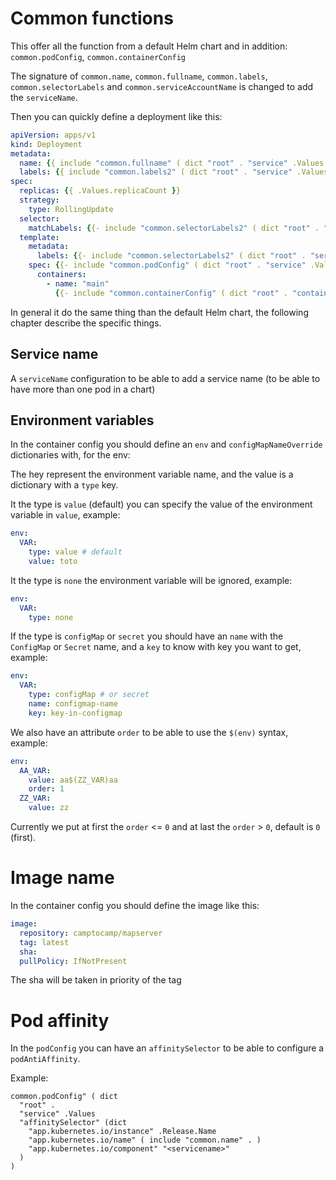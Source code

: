 # Common functions

This offer all the function from a default Helm chart and in addition:
`common.podConfig`, `common.containerConfig`

The signature of `common.name`, `common.fullname`, `common.labels`, `common.selectorLabels` and
`common.serviceAccountName` is changed to add the `serviceName`.

Then you can quickly define a deployment like this:

```yaml
apiVersion: apps/v1
kind: Deployment
metadata:
  name: {{ include "common.fullname" ( dict "root" . "service" .Values ) }}
  labels: {{ include "common.labels2" ( dict "root" . "service" .Values ) | nindent 4 }}
spec:
  replicas: {{ .Values.replicaCount }}
  strategy:
    type: RollingUpdate
  selector:
    matchLabels: {{- include "common.selectorLabels2" ( dict "root" . "service" .Values ) | nindent 6 }}
  template:
    metadata:
      labels: {{- include "common.selectorLabels2" ( dict "root" . "service" .Values ) | nindent 8 }}
    spec: {{- include "common.podConfig" ( dict "root" . "service" .Values ) | nindent 6 }}
      containers:
        - name: "main"
          {{- include "common.containerConfig" ( dict "root" . "container" .Values ) | nindent 10 }}
```

In general it do the same thing than the default Helm chart, the following chapter describe the specific things.

## Service name

A `serviceName` configuration to be able to add a service name (to be able to have more than one pod in a chart)

## Environment variables

In the container config you should define an `env` and `configMapNameOverride` dictionaries with, for the env:

The hey represent the environment variable name, and the value is a dictionary with a `type` key.

It the type is `value` (default) you can specify the value of the environment variable in `value`, example:

```yaml
env:
  VAR:
    type: value # default
    value: toto
```

It the type is `none` the environment variable will be ignored, example:

```yaml
env:
  VAR:
    type: none
```

If the type is `configMap` or `secret` you should have an `name` with the `ConfigMap` or `Secret` name,
and a `key` to know with key you want to get, example:

```yaml
env:
  VAR:
    type: configMap # or secret
    name: configmap-name
    key: key-in-configmap
```

We also have an attribute `order` to be able to use the `$(env)` syntax, example:

```yaml
env:
  AA_VAR:
    value: aa$(ZZ_VAR)aa
    order: 1
  ZZ_VAR:
    value: zz
```

Currently we put at first the `order` <= `0` and at last the `order` > `0`, default is `0` (first).

# Image name

In the container config you should define the image like this:

```yaml
image:
  repository: camptocamp/mapserver
  tag: latest
  sha:
  pullPolicy: IfNotPresent
```

The sha will be taken in priority of the tag

# Pod affinity

In the `podConfig` you can have an `affinitySelector` to be able to configure a `podAntiAffinity`.

Example:

```
common.podConfig" ( dict
  "root" .
  "service" .Values
  "affinitySelector" (dict
    "app.kubernetes.io/instance" .Release.Name
    "app.kubernetes.io/name" ( include "common.name" . )
    "app.kubernetes.io/component" "<servicename>"
  )
)
```
